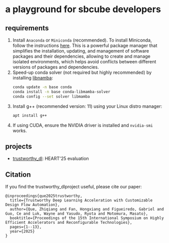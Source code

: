 # a playground for sbcube developers

## requirements
1. Install `Anaconda` or `Miniconda` (recommended). To install Miniconda, follow the instructions [here](https://docs.conda.io/en/latest/miniconda.html#linux-installers). This is a powerful package manager that simplifies the installation, updating, and management of software packages and their dependencies, allowing to create and manage isolated environments, which helps avoid conflicts between different versions of packages and dependencies.
2. Speed-up conda solver (not required but highly recommended) by installing [libnamba](https://www.anaconda.com/blog/a-faster-conda-for-a-growing-community):
   ```bash
   conda update -n base conda
   conda install -n base conda-libmamba-solver
   conda config --set solver libmamba
   ```
2. Install g++ (recommended version: 11) using your Linux distro manager:
    ```bash
    apt install g++
    ```
3. If using CUDA, ensure the NVIDIA driver is installed and `nvidia-smi` works.


## projects

* [trustworthy_dl](projects/trustworthy_dl/README.md): HEART'25 evaluation


## Citation
If you find the trustworthy_dlproject useful, please cite our paper:

```{=latex}
@inproceedings{que2025trustworthy,
  title={Trustworthy Deep Learning Acceleration with Customizable Design Flow Automation},
  author={Que, Zhiqiang and Fan, Hongxiang and Figueiredo, Gabriel and Guo, Ce and Luk, Wayne and Yasudo, Ryota and Motomura, Masato},
  booktitle={Proceedings of the 15th International Symposium on Highly Efficient Accelerators and Reconfigurable Technologies},
  pages={1--13},
  year={2025}
}
```




